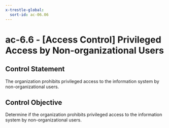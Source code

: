 ```yaml
---
x-trestle-global:
  sort-id: ac-06.06
---
```


# ac-6.6 - \[Access Control\] Privileged Access by Non-organizational Users

## Control Statement

The organization prohibits privileged access to the information system by non-organizational users.

## Control Objective

Determine if the organization prohibits privileged access to the information system by non-organizational users.
